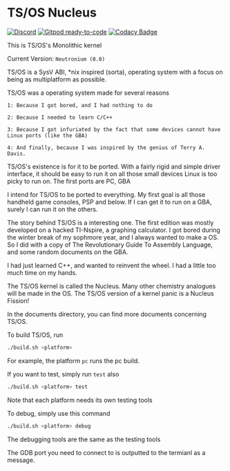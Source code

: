 # TS/OS Nucleus

[![Discord](https://badgen.net/badge/Discord/join/purple?icon=discord)](https://discord.gg/UgXJwS5rup)
[![Gitpod ready-to-code](https://img.shields.io/badge/Gitpod-ready--to--code-blue?logo=gitpod)](https://gitpod.io/#https://github.com/tsuki-superior/tsos-nucleus)
[![Codacy Badge](https://app.codacy.com/project/badge/Grade/e7822fe3509d493e818a56e7ec8d53d6)](https://www.codacy.com/gh/tsuki-superior/tsos-nucleus/dashboard?utm_source=github.com&utm_medium=referral&utm_content=tsuki-superior/tsos-nucleus&utm_campaign=Badge_Grade)

This is TS/OS's Monolithic kernel

Current Version: `Neutronium (0.0)`

TS/OS is a SysV ABI, \*nix inspired (sorta), operating system with a focus on being as multiplatform as possible.

TS/OS was a operating system made for several reasons

```text
1: Because I got bored, and I had nothing to do

2: Because I needed to learn C/C++

3: Because I got infuriated by the fact that some devices cannot have Linux ports (like the GBA)

4: And finally, because I was inspired by the genius of Terry A. Davis.
```

TS/OS's existence is for it to be ported. With a fairly rigid and simple driver interface, it should be easy to run it on all those small devices Linux is too picky to run on. The first ports are PC, GBA

I intend for TS/OS to be ported to everything. My first goal is all those handheld game consoles, PSP and below. If I can get it to run on a GBA, surely I can run it on the others.

The story behind TS/OS is a interesting one. The first edition was mostly developed on a hacked TI-Nspire, a graphing calculator. I got bored during the winter break of my sophmore year, and I always wanted to make a OS. So I did with a copy of The Revolutionary Guide To Assembly Language, and some random documents on the GBA.

I had just learned C++, and wanted to reinvent the wheel. I had a little too much time on my hands.

The TS/OS kernel is called the Nucleus. Many other chemistry analogues will be made in the OS. The TS/OS version of a kernel panic is a Nucleus Fission!

In the documents directory, you can find more documents concerning TS/OS.

To build TS/OS, run

```sh
./build.sh <platform>
```

For example, the platform `pc` runs the pc build.

If you want to test, simply run `test` also

```sh
./build.sh <platform> test
```

Note that each platform needs its own testing tools

To debug, simply use this command

```sh
./build.sh <platform> debug
```

The debugging tools are the same as the testing tools

The GDB port you need to connect to is outputted to the termianl as a message.
